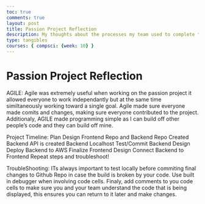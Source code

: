 ```yaml
---
toc: true
comments: true
layout: post
title: Passion Project Reflection
description: My thoughts about the processes my team used to complete the passion project.
type: tangibles
courses: { compsci: {week: 10} }
---
```


# Passion Project Reflection

AGILE:
Agile was extremely useful when working on the passion project it allowed everyone to work independantly but at the same time similtaneously working toward a single goal. Agile made sure everyone made comits and changes, making sure everyone contributed to the project. Additionaly, AGILE made programming simple as I can build off other people’s code and they can build off mine.

Project Timeline:
Plan
Design
Frontend Repo and Backend Repo Created
Backend API is created
Backend Localhost Test/Commit Backend Design
Deploy Backend to AWS 
Finalize Frontend Design
Connect Backend to Frontend
Repeat steps and troubleshoot!

TroubleShooting:
ITs always important to test locally before commiting final changes to Github Repo in case the build is broken by your code. Use built in debugger when involving code cells. Finaly, add comments to you code cells to make sure you and your team understand the code that is being displayed, this ensures you can return to it later and make changes.




